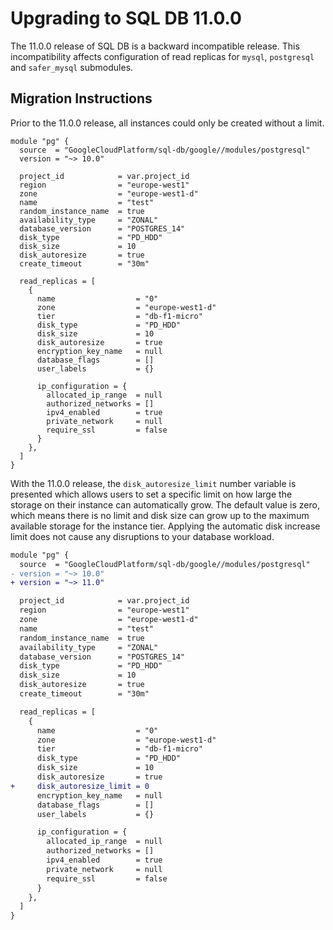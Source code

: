 # Upgrading to SQL DB 11.0.0

The 11.0.0 release of SQL DB is a backward incompatible release. This incompatibility affects configuration of read replicas for `mysql`, `postgresql` and `safer_mysql` submodules.

## Migration Instructions

Prior to the 11.0.0 release, all instances could only be created without a limit.

```hcl
module "pg" {
  source  = "GoogleCloudPlatform/sql-db/google//modules/postgresql"
  version = "~> 10.0"

  project_id            = var.project_id
  region                = "europe-west1"
  zone                  = "europe-west1-d"
  name                  = "test"
  random_instance_name  = true
  availability_type     = "ZONAL"
  database_version      = "POSTGRES_14"
  disk_type             = "PD_HDD"
  disk_size             = 10
  disk_autoresize       = true
  create_timeout        = "30m"

  read_replicas = [
    {
      name                  = "0"
      zone                  = "europe-west1-d"
      tier                  = "db-f1-micro"
      disk_type             = "PD_HDD"
      disk_size             = 10
      disk_autoresize       = true
      encryption_key_name   = null
      database_flags        = []
      user_labels           = {}

      ip_configuration = {
        allocated_ip_range  = null
        authorized_networks = []
        ipv4_enabled        = true
        private_network     = null
        require_ssl         = false
      }
    },
  ]
}
```

With the 11.0.0 release, the `disk_autoresize_limit` number variable is presented which allows users to set a specific limit on how large the storage on their instance can automatically grow. The default value is zero, which means there is no limit and disk size can grow up to the maximum available storage for the instance tier. Applying the automatic disk increase limit does not cause any disruptions to your database workload.

```diff
module "pg" {
  source  = "GoogleCloudPlatform/sql-db/google//modules/postgresql"
- version = "~> 10.0"
+ version = "~> 11.0"

  project_id            = var.project_id
  region                = "europe-west1"
  zone                  = "europe-west1-d"
  name                  = "test"
  random_instance_name  = true
  availability_type     = "ZONAL"
  database_version      = "POSTGRES_14"
  disk_type             = "PD_HDD"
  disk_size             = 10
  disk_autoresize       = true
  create_timeout        = "30m"

  read_replicas = [
    {
      name                  = "0"
      zone                  = "europe-west1-d"
      tier                  = "db-f1-micro"
      disk_type             = "PD_HDD"
      disk_size             = 10
      disk_autoresize       = true
+     disk_autoresize_limit = 0
      encryption_key_name   = null
      database_flags        = []
      user_labels           = {}

      ip_configuration = {
        allocated_ip_range  = null
        authorized_networks = []
        ipv4_enabled        = true
        private_network     = null
        require_ssl         = false
      }
    },
  ]
}
```
